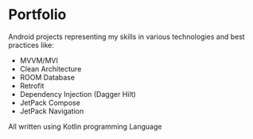 # Portfolio
 Android projects representing my skills in various technologies and best practices like:
 - MVVM/MVI
 - Clean Architecture
 - ROOM Database
 - Retrofit
 - Dependency Injection (Dagger Hilt)
 - JetPack Compose
 - JetPack Navigation

All written using Kotlin programming Language

